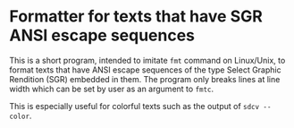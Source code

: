 # Formatter for texts that have SGR ANSI escape sequences

This is a short program, intended to imitate `fmt` command on Linux/Unix, to format texts that have
ANSI escape sequences of the type Select Graphic Rendition (SGR) embedded in them.
The program only breaks lines at line width which can be set by user as an argument to `fmtc`.

This is especially useful for colorful texts such as the output of `sdcv --color`.
